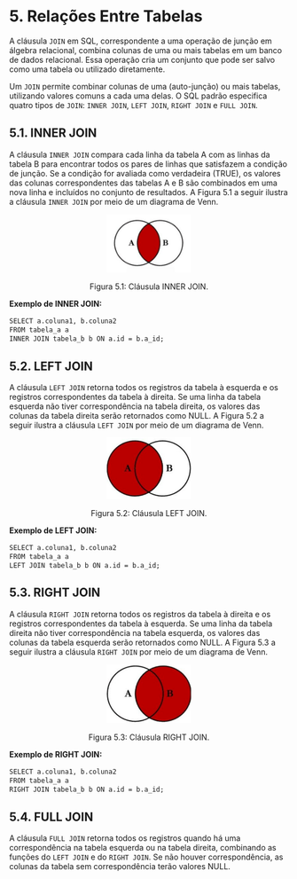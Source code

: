 # 5. Relações Entre Tabelas

A cláusula `JOIN` em SQL, correspondente a uma operação de junção em álgebra relacional, combina colunas de uma ou mais tabelas em um banco de dados relacional. Essa operação cria um conjunto que pode ser salvo como uma tabela ou utilizado diretamente.

Um `JOIN` permite combinar colunas de uma (auto-junção) ou mais tabelas, utilizando valores comuns a cada uma delas. O SQL padrão especifica quatro tipos de `JOIN`: `INNER JOIN`, `LEFT JOIN`, `RIGHT JOIN` e `FULL JOIN`.

## 5.1. INNER JOIN

A cláusula `INNER JOIN` compara cada linha da tabela A com as linhas da tabela B para encontrar todos os pares de linhas que satisfazem a condição de junção. Se a condição for avaliada como verdadeira (TRUE), os valores das colunas correspondentes das tabelas A e B são combinados em uma nova linha e incluídos no conjunto de resultados. A Figura 5.1 a seguir ilustra a cláusula `INNER JOIN` por meio de um diagrama de Venn.

<div align="center">
    <img src="../imgs/inner_join.png" width="30%" style="max-height: 50vh;"/>
    <p>Figura 5.1: Cláusula INNER JOIN.</p>
</div>

**Exemplo de INNER JOIN:**

```
SELECT a.coluna1, b.coluna2
FROM tabela_a a
INNER JOIN tabela_b b ON a.id = b.a_id;
```

## 5.2. LEFT JOIN

A cláusula `LEFT JOIN` retorna todos os registros da tabela à esquerda e os registros correspondentes da tabela à direita. Se uma linha da tabela esquerda não tiver correspondência na tabela direita, os valores das colunas da tabela direita serão retornados como NULL. A Figura 5.2 a seguir ilustra a cláusula `LEFT JOIN` por meio de um diagrama de Venn.

<div align="center">
    <img src="../imgs/left_join.png" width="30%" style="max-height: 50vh;"/>
    <p>Figura 5.2: Cláusula LEFT JOIN.</p>
</div>

**Exemplo de LEFT JOIN:**

```
SELECT a.coluna1, b.coluna2
FROM tabela_a a
LEFT JOIN tabela_b b ON a.id = b.a_id;
```

## 5.3. RIGHT JOIN

A cláusula `RIGHT JOIN` retorna todos os registros da tabela à direita e os registros correspondentes da tabela à esquerda. Se uma linha da tabela direita não tiver correspondência na tabela esquerda, os valores das colunas da tabela esquerda serão retornados como NULL. A Figura 5.3 a seguir ilustra a cláusula `RIGHT JOIN` por meio de um diagrama de Venn.

<div align="center">
    <img src="../imgs/right_join.png" width="30%" style="max-height: 50vh;"/>
    <p>Figura 5.3: Cláusula RIGHT JOIN.</p>
</div>

**Exemplo de RIGHT JOIN:**

```
SELECT a.coluna1, b.coluna2
FROM tabela_a a
RIGHT JOIN tabela_b b ON a.id = b.a_id;
```

## 5.4. FULL JOIN

A cláusula `FULL JOIN` retorna todos os registros quando há uma correspondência na tabela esquerda ou na tabela direita, combinando as funções do `LEFT JOIN` e do `RIGHT JOIN`. Se não houver correspondência, as colunas da tabela sem correspondência terão valores NULL.